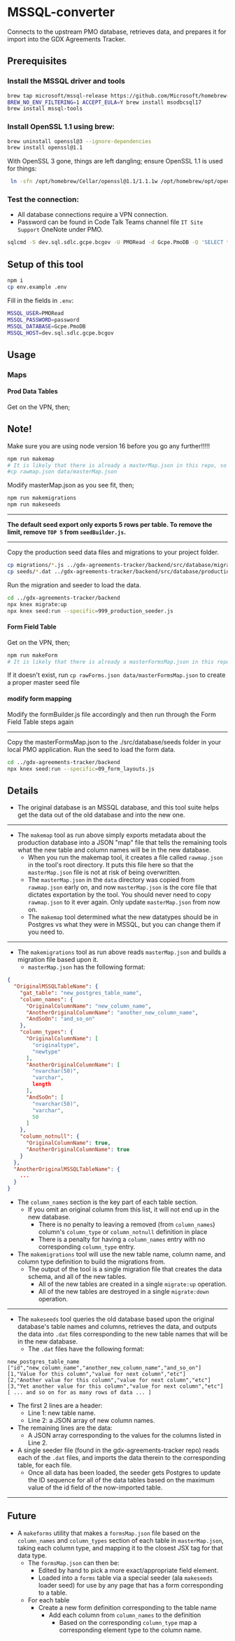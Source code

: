 # MSSQL-converter

Connects to the upstream PMO database, retrieves data, and prepares it for import into the GDX Agreements Tracker.

## Prerequisites

### Install the MSSQL driver and tools

```bash
brew tap microsoft/mssql-release https://github.com/Microsoft/homebrew-mssql-release
BREW_NO_ENV_FILTERING=1 ACCEPT_EULA=Y brew install msodbcsql17
brew install mssql-tools
```

### Install OpenSSL 1.1 using brew:

```bash
brew uninstall openssl@3 --ignore-dependencies
brew install openssl@1.1
```

With OpenSSL 3 gone, things are left dangling; ensure OpenSSL 1.1 is used for things:

```bash
 ln -sfn /opt/homebrew/Cellar/openssl@1.1/1.1.1w /opt/homebrew/opt/openssl
```

### Test the connection:

- All database connections require a VPN connection.
- Password can be found in Code Talk Teams channel file `IT Site Support` OneNote under PMO.

```bash
sqlcmd -S dev.sql.sdlc.gcpe.bcgov -U PMORead -d Gcpe.PmoDB -Q 'SELECT * FROM contact'

```

## Setup of this tool

```bash
npm i
cp env.example .env
```

Fill in the fields in `.env`:

```bash
MSSQL_USER=PMORead
MSSQL_PASSWORD=password
MSSQL_DATABASE=Gcpe.PmoDB
MSSQL_HOST=dev.sql.sdlc.gcpe.bcgov
```

## Usage

### Maps

#### Prod Data Tables

Get on the VPN, then;


## Note!
Make sure you are using node version 16 before you go any further!!!!!


```bash
npm run makemap
# It is likely that there is already a masterMap.json in this repo, so this is now just for reference. Do not rebuild this file, simply edit the masterMap now.
#cp rawmap.json data/masterMap.json
```

Modify masterMap.json as you see fit, then;

```bash
npm run makemigrations
npm run makeseeds
```

---

**The default seed export only exports 5 rows per table. To remove the limit, remove `TOP 5` from `seedBuilder.js`.**

---

Copy the production seed data files and migrations to your project folder.

```bash
cp migrations/*.js ../gdx-agreements-tracker/backend/src/database/migrations/
cp seeds/*.dat ../gdx-agreements-tracker/backend/src/database/production_seeds/
```

Run the migration and seeder to load the data.

```bash
cd ../gdx-agreements-tracker/backend
npx knex migrate:up
npx knex seed:run --specific=999_production_seeder.js
```

#### Form Field Table

Get on the VPN, then;

```bash
npm run makeForm
# It is likely that there is already a masterFormsMap.json in this repo, so this is now just for reference. Do not rebuild this file, simply edit the masterMap now.
```

If it doesn't exist, run `cp rawForms.json data/masterFormsMap.json` to create a proper master seed file

#### modify form mapping

Modify the formBuilder.js file accordingly and then run through the Form Field Table steps again

---

Copy the masterFormsMap.json to the ./src/database/seeds folder in your local PMO application.
Run the seed to load the form data.

```bash
cd ../gdx-agreements-tracker/backend
npx knex seed:run --specific=09_form_layouts.js
```

## Details

- The original database is an MSSQL database, and this tool suite helps get the data out of the old database and into the new one.

---

- The `makemap` tool as run above simply exports metadata about the production database into a JSON "map" file that tells the remaining tools what the new table and column names will be in the new database.
  - When you run the makemap tool, it creates a file called `rawmap.json` in the tool's root directory. It puts this file here so that the `masterMap.json` file is not at risk of being overwritten.
  - The `masterMap.json` in the `data` directory was copied from `rawmap.json` early on, and now `masterMap.json` is the core file that dictates exportation by the tool. You should never need to copy `rawmap.json` to it ever again. Only update `masterMap.json` from now on.
  - The `makemap` tool determined what the new datatypes should be in Postgres vs what they were in MSSQL, but you can change them if you need to.

---

- The `makemigrations` tool as run above reads `masterMap.json` and builds a migration file based upon it.
  - `masterMap.json` has the following format:

```json
{
  "OriginalMSSQLTableName": {
    "gat_table": "new_postgres_table_name",
    "column_names": {
      "OriginalColumnName": "new_column_name",
      "AnotherOriginalColumnName": "another_new_column_name",
      "AndSoOn": "and_so_on"
    },
    "column_types": {
      "OriginalColumnName": [
        "originaltype",
        "newtype"
      ],
      "AnotherOriginalColumnName": [
        "nvarchar(50)",
        "varchar",
        length
      ],
      "AndSoOn": [
        "nvarchar(50)",
        "varchar",
        50
      ]
    },
    "column_notnull": {
      "OriginalColumnName": true,
      "AnotherOriginalColumnName": true
    }
  },
  "AnotherOriginalMSSQLTableName": {
    ...
  }
}
```

- The `column_names` section is the key part of each table section.
  - If you omit an original column from this list, it will not end up in the new database.
    - There is no penalty to leaving a removed (from `column_names`) column's `column_type` or `column_notnull` definition in place
    - There is a penalty for having a `column_names` entry with no corresponding `column_type` entry.
- The `makemigrations` tool will use the new table name, column name, and column type definition to build the migrations from.
  - The output of the tool is a single migration file that creates the data schema, and all of the new tables.
    - All of the new tables are created in a single `migrate:up` operation.
    - All of the new tables are destroyed in a single `migrate:down` operation.

---

- The `makeseeds` tool queries the old database based upon the original database's table names and columns, retrieves the data, and outputs the data into `.dat` files corresponding to the new table names that will be in the new database.
  - The `.dat` files have the following format:

```text
new_postgres_table_name
["id","new_column_name","another_new_column_name","and_so_on"]
[1,"Value for this column","value for next column","etc"]
[2,"Another value for this column","value for next column","etc"]
[3,"Yet another value for this column","value for next column","etc"]
[ ... and so on for as many rows of data ... ]
```

- The first 2 lines are a header:
  - Line 1: new table name.
  - Line 2: a JSON array of new column names.
- The remaining lines are the data:
  - A JSON array corresponding to the values for the columns listed in Line 2.
- A single seeder file (found in the gdx-agreements-tracker repo) reads each of the `.dat` files, and imports the data therein to the corresponding table, for each file.
  - Once all data has been loaded, the seeder gets Postgres to update the ID sequence for all of the data tables based on the maximum value of the id field of the now-imported table.

---

## Future

- A `makeforms` utility that makes a `formsMap.json` file based on the `column_names` and `column_types` section of each table in `masterMap.json`, taking each column type, and mapping it to the closest JSX tag for that data type.
  - The `formsMap.json` can then be:
    - Edited by hand to pick a more exact/appropriate field element.
    - Loaded into a `forms` table via a special seeder (ala `makeseeds` loader seed) for use by any page that has a form corresponding to a table.
  - For each table
    - Create a new form definition corresponding to the table name
      - Add each column from `column_names` to the definition
        - Based on the corresponding `column_type` map a corresponding element type to the column name.
